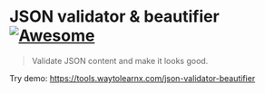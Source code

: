 # JSON validator & beautifier [![Awesome](https://cdn.rawgit.com/sindresorhus/awesome/d7305f38d29fed78fa85652e3a63e154dd8e8829/media/badge.svg)](https://github.com/sindresorhus/awesome)

>Validate JSON content and make it looks good.

Try demo: https://tools.waytolearnx.com/json-validator-beautifier
